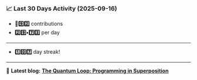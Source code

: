 <!--START_STATS-->
### 📈 Last 30 Days Activity (2025-09-16)  
- **🎱9️⃣2️⃣** contributions  
- **2️⃣9️⃣•7️⃣3️⃣** per day
---
- **1️⃣0️⃣7️⃣** day streak!
---
📝 **Latest blog:** [**The Quantum Loop: Programming in Superposition**](https://andriak.com/blog/quantum-loop)
<!--END_STATS-->
